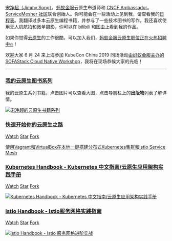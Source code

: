 [宋净超（Jimmy Song）](/about)，[蚂蚁金服](http:///antfin.com)云原生布道师和 [CNCF Ambassador](https://www.cncf.io/people/ambassadors/)。[ServiceMesher 社区](http://www.servicemesher.com)联合创始人。你可能会在一些活动上见到我，请查看我的[日程表](/about/#schedule)。我翻译过多本云原生编程书籍，并参与了一些技术图书的写作。我还喜欢使用[无人机](https://click.dji.com/AD4wNIOV0G1e2vAqBDwVuQ?dji_from=dji-pilot-app&pm=dji-pilot-app)航拍和微单摄影，你可以在 [bilibili](http://space.bilibili.com/31004924) 和[图虫](https://jimmysongio.tuchong.com/)上看到我的作品。

如果你觉得[云原生](/awesome-cloud-native)的工作很酷，可以加入我们，[蚂蚁金服云原生职位正在火热招聘中🔥](/jobs)！

欢迎大家 6 月 24 来上海参加 KubeCon China 2019 同场活动[由蚂蚁金服主办的 SOFAStack Cloud Native Workshop](sofastack-cloud-native-workshop)，我将在现场恭候大家的光临！

---

### [我的云原生图书系列](/tags/book)

我的云原生系列书籍，点击图片可以查看大图，点击导航栏上的**出版物**列表了解详情。

<div class="gallery">
<a href="https://ws2.sinaimg.cn/large/006tNbRwly1fwyq2o106pj31kw0lq4qq.jpg" title="Jimmy Song's Cloud Native Book Series">
<img src="https://ws2.sinaimg.cn/large/006tNbRwly1fwyq2o106pj31kw0lq4qq.jpg" alt="宋净超的云原生书籍系列">
</a>
</div>

### [快速开始你的云原生之路](https://github.com/rootsongjc/kubernetes-vagrant-centos-cluster)

<a class="github-button" href="https://github.com/rootsongjc/kubernetes-handbook/subscription" data-icon="octicon-eye" data-size="large" data-show-count="true" aria-label="Watch rootsongjc/kubernetes-vagrant-centos-cluster on GitHub">Watch</a>
<a class="github-button" href="https://github.com/rootsongjc/kubernetes-vagrant-centos-cluster" data-icon="octicon-star" data-size="large" data-show-count="true" aria-label="Star rootsongjc/kubernetes-vagrant-centos-cluster on GitHub">Star</a>
<a class="github-button" href="https://github.com/rootsongjc/kubernetes-vagrant-centos-cluster/fork" data-icon="octicon-repo-forked" data-size="large" data-show-count="true" aria-label="Fork rootsongjc/kubernetes-vagrant-centos-cluster on GitHub">Fork</a>

[使用Vagrant和VirtualBox在本地一键搭建分布式Kubernetes集群和Istio Service Mesh](https://github.com/rootsongjc/kubernetes-vagrant-centos-cluster)

### [Kubernetes Handbook - Kubernetes 中文指南/云原生应用架构实践手册](/kubernetes-handbook)

<a class="github-button" href="https://github.com/rootsongjc/kubernetes-handbook/subscription" data-icon="octicon-eye" data-size="large" data-show-count="true" aria-label="Watch rootsongjc/kubernetes-handbook on GitHub">Watch</a>
<a class="github-button" href="https://github.com/rootsongjc/kubernetes-handbook" data-icon="octicon-star" data-size="large" data-show-count="true" aria-label="Star rootsongjc/kubernetes-handbook on GitHub">Star</a>
<a class="github-button" href="https://github.com/rootsongjc/kubernetes-handbook/fork" data-icon="octicon-repo-forked" data-size="large" data-show-count="true" aria-label="Fork rootsongjc/kubernetes-handbook on GitHub">Fork</a>

<div class="gallery">
<a href="https://ws1.sinaimg.cn/large/006tNbRwly1fwzugm22epj30go0lvwgu.jpg" title="Kubernetes Handbook - Kubernetes 中文指南/云原生应用架构实践手册">
<img src="https://ws1.sinaimg.cn/large/006tNbRwly1fwzugm22epj30go0lvwgu.jpg" alt="Kubernetes Handbook - Kubernetes 中文指南/云原生应用架构实践手册">
</a>
</div>

### [Istio Handbook - Istio服务网格实践指南](/istio-handbook)

<a class="github-button" href="https://github.com/rootsongjc/istio-handbook/subscription" data-icon="octicon-eye" data-size="large" data-show-count="true" aria-label="Watch rootsongjc/istio-handbook on GitHub">Watch</a>
<a class="github-button" href="https://github.com/rootsongjc/istio-handbook" data-icon="octicon-star" data-size="large" data-show-count="true" aria-label="Star rootsongjc/istio-handbook on GitHub">Star</a>
<a class="github-button" href="https://github.com/rootsongjc/istio-handbook/fork" data-icon="octicon-repo-forked" data-size="large" data-show-count="true" aria-label="Fork rootsongjc/istio-handbook on GitHub">Fork</a>

<div class="gallery">
<a href="/img/istio-handbook-cover.jpg" title="Istio Handbook - Istio 服务网格进阶实战">
<img src="/img/istio-handbook-cover.jpg" alt="Istio Handbook - Istio 服务网格进阶实战">
</a>
</div>

